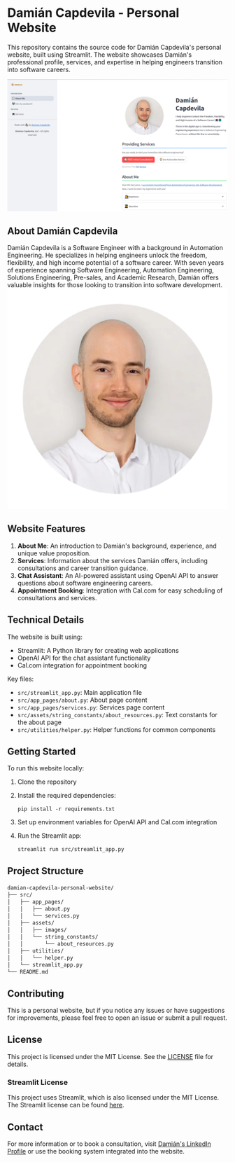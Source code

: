 # Damián Capdevila - Personal Website

This repository contains the source code for Damián Capdevila's personal website, built using Streamlit. The website showcases Damián's professional profile, services, and expertise in helping engineers transition into software careers.

![A screenshot of Damian Capdevila's personal website](src/assets/images/site-screenshot.png)

## About Damián Capdevila

Damián Capdevila is a Software Engineer with a background in Automation Engineering. He specializes in helping engineers unlock the freedom, flexibility, and high income potential of a software career. With seven years of experience spanning Software Engineering, Automation Engineering, Solutions Engineering, Pre-sales, and Academic Research, Damián offers valuable insights for those looking to transition into software development.
![A Photo ofDamian Capdevila](https://raw.githubusercontent.com/DamianCapdevila/damian-capdevila-personal-website-assets/main/Damian-sin%20fondo-gris.webp)

## Website Features

1. **About Me**: An introduction to Damián's background, experience, and unique value proposition.
2. **Services**: Information about the services Damián offers, including consultations and career transition guidance.
3. **Chat Assistant**: An AI-powered assistant using OpenAI API to answer questions about software engineering careers.
4. **Appointment Booking**: Integration with Cal.com for easy scheduling of consultations and services.

## Technical Details

The website is built using:
- Streamlit: A Python library for creating web applications
- OpenAI API for the chat assistant functionality
- Cal.com integration for appointment booking

Key files:
- `src/streamlit_app.py`: Main application file
- `src/app_pages/about.py`: About page content
- `src/app_pages/services.py`: Services page content
- `src/assets/string_constants/about_resources.py`: Text constants for the about page
- `src/utilities/helper.py`: Helper functions for common components

## Getting Started

To run this website locally:

1. Clone the repository
2. Install the required dependencies:
   ```
   pip install -r requirements.txt
   ```
3. Set up environment variables for OpenAI API and Cal.com integration

4. Run the Streamlit app:
   ```
   streamlit run src/streamlit_app.py
   ```

## Project Structure

```
damian-capdevila-personal-website/
├── src/
│   ├── app_pages/
│   │   ├── about.py
│   │   └── services.py
│   ├── assets/
│   │   ├── images/
│   │   └── string_constants/
│   │       └── about_resources.py
│   ├── utilities/
│   │   └── helper.py
│   └── streamlit_app.py
└── README.md
```

## Contributing

This is a personal website, but if you notice any issues or have suggestions for improvements, please feel free to open an issue or submit a pull request.

## License

This project is licensed under the MIT License. See the [LICENSE](LICENSE) file for details.

### Streamlit License

This project uses Streamlit, which is also licensed under the MIT License. The Streamlit license can be found [here](https://github.com/streamlit/streamlit/blob/develop/LICENSE).

## Contact

For more information or to book a consultation, visit [Damián's LinkedIn Profile](https://www.linkedin.com/in/damiancapdevila) or use the booking system integrated into the website.